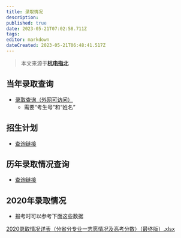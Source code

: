```yaml
---
title: 录取情况
description:
published: true
date: 2023-05-21T07:02:58.711Z
tags:
editor: markdown
dateCreated: 2023-05-21T06:48:41.517Z
---
```


> 本文来源于[**杭电指北**](https://www.yuque.com/hduer/guide)

## 当年录取查询

- [录取查询（外网可访问）](http://zhaosheng0.hdu.edu.cn/Template/Default/search.asp)
    - 需要“考生号”和“姓名”

## 招生计划

- [查询链接](http://zhaosheng.hdu.edu.cn/list.php?cid=67#)

## 历年录取情况查询

- [查询链接](http://zhaosheng.hdu.edu.cn/list.php?cid=28)

## 2020年录取情况

- 报考时可以参考下面这些数据

[2020录取情况详表（分省分专业一志愿情况及高考分数）（最终版）.xlsx](https://www.yuque.com/attachments/yuque/0/2021/xlsx/2596791/1624792182873-f96a4f59-3a2b-4106-ba51-ca9824c65796.xlsx)
